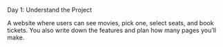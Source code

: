 Day 1: Understand the Project

A website where users can see movies, pick one, select seats, and book tickets.
You also write down the features and plan how many pages you’ll make.
